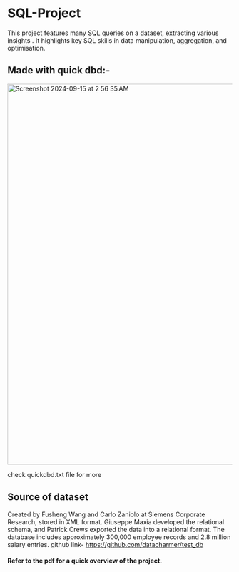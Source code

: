 # SQL-Project
This project features many SQL queries on a dataset, extracting various insights . It highlights key SQL skills in data manipulation, aggregation, and optimisation.

## Made with quick dbd:-
<img width="854" alt="Screenshot 2024-09-15 at 2 56 35 AM" src="https://github.com/user-attachments/assets/8eebf21c-24e6-45d8-938c-7c7414990534">

check quickdbd.txt file for more

## Source of dataset
Created by Fusheng Wang and Carlo Zaniolo at Siemens Corporate Research, stored in XML format. Giuseppe Maxia developed the relational schema, and Patrick Crews exported the data into a relational format. The database includes approximately 300,000 employee records and 2.8 million salary entries.
github link- https://github.com/datacharmer/test_db

#### Refer to the pdf for a quick overview of the project.
